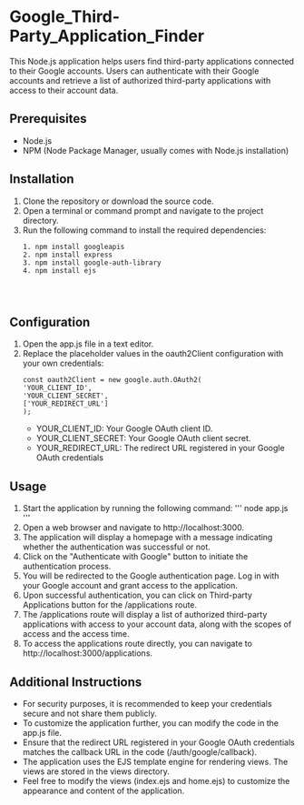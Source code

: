 # Google_Third-Party_Application_Finder
This Node.js application helps users find third-party applications connected to their Google accounts. Users can authenticate with their Google accounts and retrieve a list of authorized third-party applications with access to their account data.

## Prerequisites ##
 * Node.js
 * NPM (Node Package Manager, usually comes with Node.js installation)

## Installation ##
  1. Clone the repository or download the source code.
  2. Open a terminal or command prompt and navigate to the project directory.
  3. Run the following command to install the required dependencies:
        ```
       1. npm install googleapis
       2. npm install express
       3. npm install google-auth-library
       4. npm install ejs
       
         
         
## Configuration ##
   1. Open the app.js file in a text editor.
   2. Replace the placeholder values in the oauth2Client configuration with your own credentials:
         ```
         const oauth2Client = new google.auth.OAuth2(
        'YOUR_CLIENT_ID',
        'YOUR_CLIENT_SECRET',
        ['YOUR_REDIRECT_URL']
        );
        
         ```
      * YOUR_CLIENT_ID: Your Google OAuth client ID.
      * YOUR_CLIENT_SECRET: Your Google OAuth client secret.
      * YOUR_REDIRECT_URL: The redirect URL registered in your Google OAuth credentials
## Usage ##
   1. Start the application by running the following command:
        ''' node app.js '''
   2. Open a web browser and navigate to http://localhost:3000.
   3. The application will display a homepage with a message indicating whether the authentication was successful or not.
   4. Click on the "Authenticate with Google" button to initiate the authentication process.
   5. You will be redirected to the Google authentication page. Log in with your Google account and grant access to the application.
   6. Upon successful authentication, you can click on Third-party Applications button for the /applications route.
   7. The /applications route will display a list of authorized third-party applications with access to your account data, along with the scopes of access and the access time.
   8. To access the applications route directly, you can navigate to http://localhost:3000/applications.
  
## Additional Instructions ##
   * For security purposes, it is recommended to keep your credentials secure and not share them publicly.
   * To customize the application further, you can modify the code in the app.js file.
   * Ensure that the redirect URL registered in your Google OAuth credentials matches the callback URL in the code (/auth/google/callback).
   * The application uses the EJS template engine for rendering views. The views are stored in the views directory.
   * Feel free to modify the views (index.ejs and home.ejs) to customize the appearance and content of the application.

